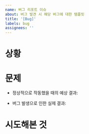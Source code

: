 ```yaml
---
name: 버그 리포트 이슈
about: 버그 발견 시 해당 버그에 대한 템플릿
title: '[Bug]'
labels: bug
assignees: ''
---
```


# 상황

<!-- 어떤 상황에서 발생한 버그인지 설명해주세요 -->

# 문제

<!-- 어떤 버그가 발생했는지 버그의 내용을 설명해주세요 -->
<!-- 정상적으로 작동했을 때의 '예상 결과'와 버그로 인해 발생한 '실제 결과'를 알려주세요 -->

- 정상적으로 작동했을 때의 예상 결과:

- 버그 발생으로 인한 실제 결과:

# 시도해본 것

<!-- 무엇을 시도했는지 설명해주세요 -->
